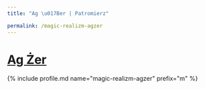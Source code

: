 ```yaml
---
title: "Ag \u017Ber | Patromierz"

permalink: /magic-realizm-agzer
---
```


# [Ag Żer](https://patronite.pl/magic-realizm-agzer)

{% include profile.md name="magic-realizm-agzer" prefix="m" %}
